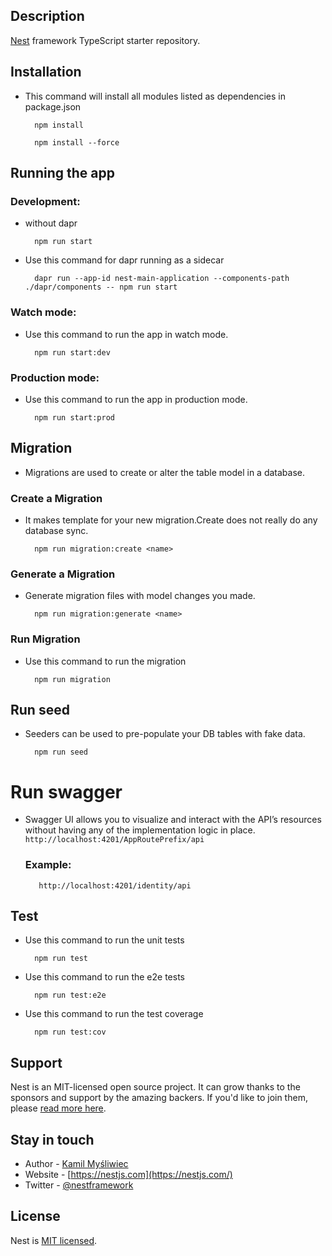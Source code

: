 
## Description

[Nest](https://github.com/nestjs/nest) framework TypeScript starter repository.

## Installation
   * This command will install all modules listed as dependencies in package.json
   
       ```
         npm install
       ```
       ```
         npm install --force
       ```

## Running the app
 ### Development:
   * without dapr
       ```
         npm run start
       ```

  * Use this command for dapr running as a sidecar
       ```
         dapr run --app-id nest-main-application --components-path ./dapr/components -- npm run start
       ```
### Watch mode:
   * Use this command to run the app in watch mode.
   
       ```
         npm run start:dev
       ```
### Production mode:
   * Use this command to run the app in production mode.
   
       ```
         npm run start:prod
       ```

##  Migration
* Migrations are used to create or alter the table model in a database.
 
### Create a Migration
   * It makes template for your new migration.Create does not really do any database sync.
   
       ```
         npm run migration:create <name>
       ```
  
### Generate a Migration

   *  Generate migration files with model changes you made.
   
       ```
         npm run migration:generate <name>
       ```

### Run Migration
   * Use this command to run the migration
   
       ```
         npm run migration
       ```

## Run seed
   * Seeders can be used to pre-populate your DB tables with fake data.
   
       ```
         npm run seed
       ```
# Run swagger       
* Swagger UI allows you to visualize and interact with the API’s resources without having any of the implementation logic in place.
       ```
         http://localhost:4201/AppRoutePrefix/api
       ```
    ### Example:
        
         http://localhost:4201/identity/api
        
## Test

   * Use this command to run the unit tests
   
       ```
         npm run test
       ```
   * Use this command to run the e2e tests
       ```
         npm run test:e2e
       ```
   * Use this command to run the test coverage

       ```
         npm run test:cov
       ```

    
## Support

Nest is an MIT-licensed open source project. It can grow thanks to the sponsors and support by the amazing backers. If you'd like to join them, please [read more here](https://docs.nestjs.com/support).

## Stay in touch

- Author - [Kamil Myśliwiec](https://kamilmysliwiec.com)
- Website - [https://nestjs.com](https://nestjs.com/)
- Twitter - [@nestframework](https://twitter.com/nestframework)

## License

Nest is [MIT licensed](LICENSE).
